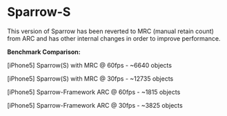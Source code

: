 Sparrow-S
==========

This version of Sparrow has been reverted to MRC (manual retain count) from ARC and has other internal changes in order to improve performance. 

**Benchmark Comparison:**

[iPhone5] Sparrow(S) with MRC @ 60fps 	- ~6640 objects

[iPhone5] Sparrow(S) with MRC @ 30fps - ~12735 objects

[iPhone5] Sparrow-Framework ARC @ 60fps - ~1815 objects

[iPhone5] Sparrow-Framework ARC @ 30fps - ~3825 objects



